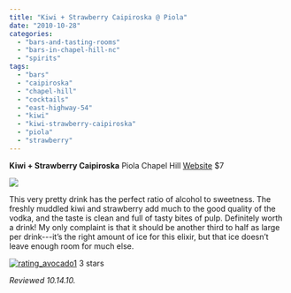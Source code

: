 ```yaml
---
title: "Kiwi + Strawberry Caipiroska @ Piola"
date: "2010-10-28"
categories:
  - "bars-and-tasting-rooms"
  - "bars-in-chapel-hill-nc"
  - "spirits"
tags:
  - "bars"
  - "caipiroska"
  - "chapel-hill"
  - "cocktails"
  - "east-highway-54"
  - "kiwi"
  - "kiwi-strawberry-caipiroska"
  - "piola"
  - "strawberry"
---
```


**Kiwi + Strawberry Caipiroska** Piola Chapel Hill [Website](http://www.piola.it/mondo2.php?menu_number=3&lang=en&id=38) $7

![](http://www.thegourmez.com/gourmez/photos/piola03.JPG)

This very pretty drink has the perfect ratio of alcohol to sweetness. The freshly muddled kiwi and strawberry add much to the good quality of the vodka, and the taste is clean and full of tasty bites of pulp. Definitely worth a drink! My only complaint is that it should be another third to half as large per drink---it’s the right amount of ice for this elixir, but that ice doesn’t leave enough room for much else.




<div class="caption">

[![](http://s3.amazonaws.com/thegourmez-wpmedia/2009/02/rating_avocado1.gif "rating_avocado1")](http://s3.amazonaws.com/thegourmez-wpmedia/2009/02/rating_avocado1.gif) 3 stars</div>


_Reviewed 10.14.10._
